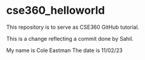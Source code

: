 # cse360_helloworld
This repository is to serve as CSE360 GitHub tutorial.

This is a change reflecting a commit done by Sahil.

My name is Cole Eastman
The date is 11/02/23
